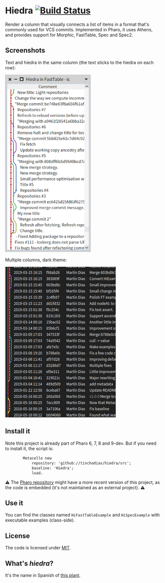 # Hiedra [![Build Status](https://travis-ci.org/tinchodias/hiedra.png)](http://travis-ci.org/tinchodias/hiedra)

Render a column that visually connects a list of items in a format that's commonly used for VCS commits. Implemented in Pharo, it uses Athens, and provides support for Morphic, FastTable, Spec and Spec2.


## Screenshots

Text and hiedra in the same column (the text sticks to the hiedra on each row):

![screenshotB](screenshotB.png)

Multiple columns, dark theme:

![screenshot](screenshot.png)

## Install it

Note this project is already part of Pharo 6, 7, 8 and 9-dev. But if you need to install it, the script is:

```Smalltalk
		Metacello new 
			repository: 'github://tinchodias/hiedra/src';
			baseline: 'Hiedra';
			load.
```

:warning:
The [Pharo repository](https://github.com/pharo-project/pharo) might have a more recent version of this project, as the code is embedded (it's not maintained as an external project).
:warning:


## Use it

You can find the classes named `HiFastTableExample` and `HiSpecExample` with executable examples (class-side).

## License

The code is licensed under [MIT](LICENSE).

## What's *hiedra*?

It's the name in Spanish of [this plant](https://en.wikipedia.org/wiki/Hedera).
